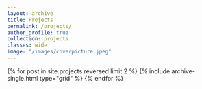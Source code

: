 ```yaml
---
layout: archive
title: Projects
permalink: /projects/
author_profile: true
collection: projects
classes: wide
image: "/images/coverpicture.jpeg"
---
```


{% for post in site.projects reversed limit:2 %}
  {% include archive-single.html type="grid"  %}
{% endfor %}
